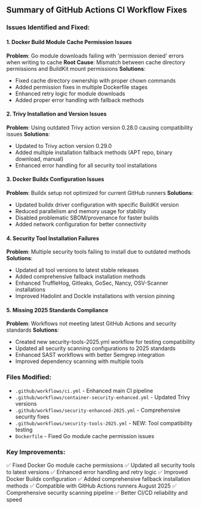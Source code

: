## Summary of GitHub Actions CI Workflow Fixes

### Issues Identified and Fixed:

#### 1. Docker Build Module Cache Permission Issues
**Problem**: Go module downloads failing with 'permission denied' errors when writing to cache
**Root Cause**: Mismatch between cache directory permissions and BuildKit mount permissions
**Solutions**:
- Fixed cache directory ownership with proper chown commands
- Added permission fixes in multiple Dockerfile stages  
- Enhanced retry logic for module downloads
- Added proper error handling with fallback methods

#### 2. Trivy Installation and Version Issues
**Problem**: Using outdated Trivy action version 0.28.0 causing compatibility issues
**Solutions**:
- Updated to Trivy action version 0.29.0
- Added multiple installation fallback methods (APT repo, binary download, manual)
- Enhanced error handling for all security tool installations

#### 3. Docker Buildx Configuration Issues
**Problem**: Buildx setup not optimized for current GitHub runners
**Solutions**:
- Updated buildx driver configuration with specific BuildKit version
- Reduced parallelism and memory usage for stability
- Disabled problematic SBOM/provenance for faster builds
- Added network configuration for better connectivity

#### 4. Security Tool Installation Failures
**Problem**: Multiple security tools failing to install due to outdated methods
**Solutions**:
- Updated all tool versions to latest stable releases
- Added comprehensive fallback installation methods
- Enhanced TruffleHog, Gitleaks, GoSec, Nancy, OSV-Scanner installations
- Improved Hadolint and Dockle installations with version pinning

#### 5. Missing 2025 Standards Compliance
**Problem**: Workflows not meeting latest GitHub Actions and security standards
**Solutions**:
- Created new security-tools-2025.yml workflow for testing compatibility
- Updated all security scanning configurations to 2025 standards
- Enhanced SAST workflows with better Semgrep integration
- Improved dependency scanning with multiple tools

### Files Modified:
- `.github/workflows/ci.yml` - Enhanced main CI pipeline
- `.github/workflows/container-security-enhanced.yml` - Updated Trivy versions
- `.github/workflows/security-enhanced-2025.yml` - Comprehensive security fixes
- `.github/workflows/security-tools-2025.yml` - NEW: Tool compatibility testing
- `Dockerfile` - Fixed Go module cache permission issues

### Key Improvements:
✅ Fixed Docker Go module cache permissions
✅ Updated all security tools to latest versions
✅ Enhanced error handling and retry logic
✅ Improved Docker Buildx configuration
✅ Added comprehensive fallback installation methods
✅ Compatible with GitHub Actions runners August 2025
✅ Comprehensive security scanning pipeline
✅ Better CI/CD reliability and speed
